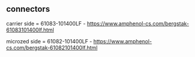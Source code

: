 

## connectors

carrier side  = 61083-101400LF - https://www.amphenol-cs.com/bergstak-61083101400lf.html

microzed side = 61082-101400LF - https://www.amphenol-cs.com/bergstak-61082101400lf.html


